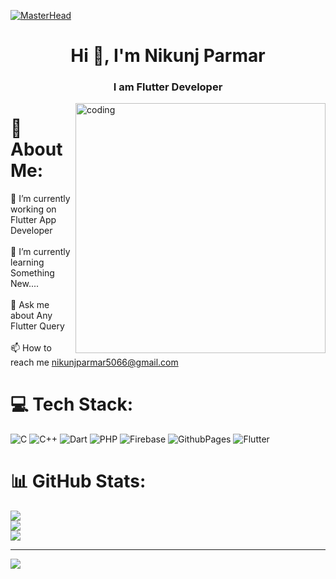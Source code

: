 [![MasterHead](https://i.pinimg.com/originals/be/76/6b/be766b5c02b6cc5e1f5b1e0a43d350bb.gif)](https://codegrills.in)



<h1 align="center">Hi 👋, I'm Nikunj Parmar</h1>
<h3 align="center">I am Flutter Developer</h3>

<img align="right" alt="coding" width="400" src="https://cdn.dribbble.com/users/1162077/screenshots/3848914/programmer.gif">



# 💫 About Me:
🔭 I’m currently working on Flutter App Developer<br><br>🌱 I’m currently learning Something New....<br><br>💬 Ask me about Any Flutter Query<br><br>📫 How to reach me nikunjparmar5066@gmail.com


# 💻 Tech Stack:
![C](https://img.shields.io/badge/c-%2300599C.svg?style=for-the-badge&logo=c&logoColor=white) ![C++](https://img.shields.io/badge/c++-%2300599C.svg?style=for-the-badge&logo=c%2B%2B&logoColor=white) ![Dart](https://img.shields.io/badge/dart-%230175C2.svg?style=for-the-badge&logo=dart&logoColor=white) ![PHP](https://img.shields.io/badge/php-%23777BB4.svg?style=for-the-badge&logo=php&logoColor=white) ![Firebase](https://img.shields.io/badge/firebase-%23039BE5.svg?style=for-the-badge&logo=firebase) ![GithubPages](https://img.shields.io/badge/github%20pages-121013?style=for-the-badge&logo=github&logoColor=white) ![Flutter](https://img.shields.io/badge/Flutter-%2302569B.svg?style=for-the-badge&logo=Flutter&logoColor=white)
# 📊 GitHub Stats:
![](https://github-readme-stats.vercel.app/api?username=nikunjparmar21899&theme=radical&hide_border=false&include_all_commits=true&count_private=true)<br/>
![](https://github-readme-streak-stats.herokuapp.com/?user=nikunjparmar21899&theme=radical&hide_border=false)<br/>
![](https://github-readme-stats.vercel.app/api/top-langs/?username=nikunjparmar21899&theme=radical&hide_border=false&include_all_commits=true&count_private=true&layout=compact)

---
[![](https://visitcount.itsvg.in/api?id=nikunjparmar21899&icon=0&color=0)](https://visitcount.itsvg.in)

<!-- Proudly created with GPRM ( https://gprm.itsvg.in ) -->

